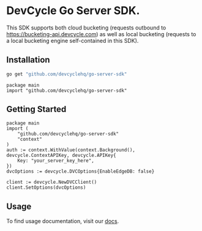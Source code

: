 # DevCycle Go Server SDK.

This SDK supports both cloud bucketing (requests outbound to https://bucketing-api.devcycle.com) as well as local bucketing (requests to a local bucketing engine self-contained in this SDK).

## Installation

```bash
go get "github.com/devcyclehq/go-server-sdk"
```

```golang
package main
import "github.com/devcyclehq/go-server-sdk"
```

## Getting Started

```golang
package main 
import (
    "github.com/devcyclehq/go-server-sdk"
    "context"
)
auth := context.WithValue(context.Background(), devcycle.ContextAPIKey, devcycle.APIKey{
    Key: "your_server_key_here",
})
dvcOptions := devcycle.DVCOptions{EnableEdgeDB: false}

client := devcycle.NewDVCClient()
client.SetOptions(dvcOptions)
```

## Usage

To find usage documentation, visit our [docs](https://docs.devcycle.com/docs/sdk/server-side-sdks/go#usage).